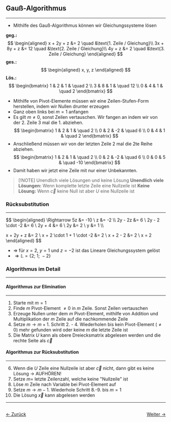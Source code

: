 ## Gauß-Algorithmus
---
- Mithilfe des Gauß-Algorithmus können wir Gleichungssysteme lösen

**geg.:**
$$
\begin{aligned}
x + 2y + z &= 2 \quad &\text{1. Zeile / Gleichung}\\
3x + 8y + z &= 12 \quad &\text{2. Zeile / Gleichung}\\
4y + z &= 2 \quad &\text{3. Zeile / Gleichung}
\end{aligned}
$$
**ges.:**
$$
\begin{aligned}
x, y, z
\end{aligned}
$$
**Lös.:**
$$
\begin{bmatrix}
1 & 2 & 1 & \quad 2 \\
3 & 8 & 1 & \quad 12 \\
0 & 4 & 1 & \quad 2
\end{bmatrix}
$$
- Mithilfe von Pivot-Elemente müssen wir eine Zeilen-Stufen-Form herstellen, indem wir Nullen drunter erzeugen 
- Ganz oben links bei $m = 1$ anfangen
- Es gilt $m \ne 0$, sonst Zeilen vertauschen. Wir fangen an indem wir von der 2. Zeile 3 mal die 1. abziehen.
$$
\begin{bmatrix}
1 & 2 & 1 & \quad 2 \\
0 & 2 & -2 & \quad 6 \\
0 & 4 & 1 & \quad 2
\end{bmatrix}
$$
- Anschließend müssen wir von der letzten Zeile 2 mal die 2te Reihe abziehen.
$$
\begin{bmatrix}
1 & 2 & 1 & \quad 2 \\
0 & 2 & -2 & \quad 6 \\
0 & 0 & 5 & \quad -10
\end{bmatrix}
$$
- Damit haben wir jetzt eine Zeile mit nur einer Unbekannten.

> [!NOTE] Unendlich viele Lösungen und keine Lösung
> **Unendlich viele Lösungen:** Wenn komplette letzte Zeile eine Nullzeile ist
> **Keine Lösung:** Wenn $\vec{c}$ keine Null ist aber $U$ eine Nullzeile ist

### Rücksubstitution 
---
$$
\begin{aligned}
\Rightarrow 5z &= -10 \\
z &= -2 \\\\
2y - 2z &= 6 \\
2y - 2 \cdot -2 &= 6 \\
2y + 4 &= 6 \\
2y &= 2 \\
y &= 1 \\\\

x + 2y + z &= 2 \\
x + 2 \cdot 1 + 1 \cdot -2 &= 2 \\
x + 2 - 2 &= 2 \\
x = 2
\end{aligned}
$$
- $\Rightarrow$ für $x = 2$, $y = 1$ und $z = -2$ ist das Lineare Gleichungssystem gelöst
- $\Rightarrow \mathbb{L} = \{2;\ 1;\ -2\}$

### Algorithmus im Detail
---
#### Algorithmus zur Elimination
---
1. Starte mit $m = 1$
2. Finde $m$ Pivot-Element $\ne 0$ in $m$ Zeile. Sonst Zeilen vertauschen
3. Erzeuge Nullen unter dem $m$ Pivot-Element, mithilfe von Addition und Multiplikation der $m$ Zeile auf die nachkommende Zeile
4. Setze $m \rightarrow m + 1$. Schritt 2. - 4. Wiederholen bis kein Pivot-Element ($\ne 0$) mehr gefunden wird oder keine $m$ die letzte Zeile ist
5. Die Matrix $U$ kann als obere Dreiecksmatrix abgelesen werden und die rechte Seite als $\vec{c}$

#### Algorithmus zur Rücksubstitution
---
6. Wenn die $U$ Zeile eine Nullzeile ist aber $\vec{c}$ nicht, dann gibt es keine Lösung $\rightarrow$ AUFHÖREN!
7. Setze $m =$ letzte Zeilenzahl, welche keine "Nullzeile" ist
8. Löse $m$ Zeile nach Variable bei Pivot-Element auf
9. Setze $m \rightarrow m - 1$. Wiederhole Schritt 8.-9. bis $m = 1$
10. Die Lösung $\vec{x}$ kann abgelesen werden

<hr>

<div style="display: flex; justify-content: space-between;">

  <a href="01 Einführung zum Zeilen- und Spaltenbild">← Zurück</a>

  <a href="03 Matrizenmultiplikation">Weiter →</a>

</div>